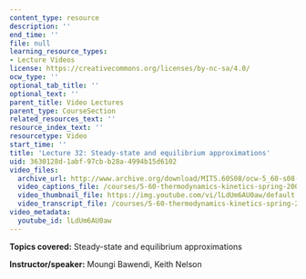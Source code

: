 ```yaml
---
content_type: resource
description: ''
end_time: ''
file: null
learning_resource_types:
- Lecture Videos
license: https://creativecommons.org/licenses/by-nc-sa/4.0/
ocw_type: ''
optional_tab_title: ''
optional_text: ''
parent_title: Video Lectures
parent_type: CourseSection
related_resources_text: ''
resource_index_text: ''
resourcetype: Video
start_time: ''
title: 'Lecture 32: Steady-state and equilibrium approximations'
uid: 3630128d-1abf-97cb-b28a-4994b15d6102
video_files:
  archive_url: http://www.archive.org/download/MIT5.60S08/ocw-5_60-s08-lec32_300k.mp4
  video_captions_file: /courses/5-60-thermodynamics-kinetics-spring-2008/3a4dc17e8907525c97f51db2d3b4a65c_lLdUm6AU0aw.vtt
  video_thumbnail_file: https://img.youtube.com/vi/lLdUm6AU0aw/default.jpg
  video_transcript_file: /courses/5-60-thermodynamics-kinetics-spring-2008/2043c3d9caeb1926e9fbb1e85128452d_lLdUm6AU0aw.pdf
video_metadata:
  youtube_id: lLdUm6AU0aw
---
```


**Topics covered:** Steady-state and equilibrium approximations

**Instructor/speaker:** Moungi Bawendi, Keith Nelson

